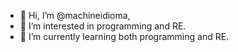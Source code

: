 - 👋 Hi, I’m @machineidioma,
- 👀 I’m interested in programming and RE.
- 🌱 I’m currently learning both programming and RE.

<!---
machineidioma/machineidioma is a ✨ special ✨ repository because its `README.md` (this file) appears on your GitHub profile.
You can click the Preview link to take a look at your changes.
--->
